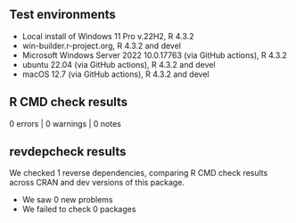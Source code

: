 ## Test environments
* Local install of Windows 11 Pro v.22H2, R 4.3.2
* win-builder.r-project.org, R 4.3.2 and devel
* Microsoft Windows Server 2022 10.0.17763 (via GitHub actions), R 4.3.2
* ubuntu 22.04 (via GitHub actions), R 4.3.2 and devel
* macOS 12.7 (via GitHub actions), R 4.3.2 and devel

## R CMD check results

0 errors | 0 warnings | 0 notes

## revdepcheck results

We checked 1 reverse dependencies, comparing R CMD check results across CRAN and dev versions of this package.

 * We saw 0 new problems
 * We failed to check 0 packages
